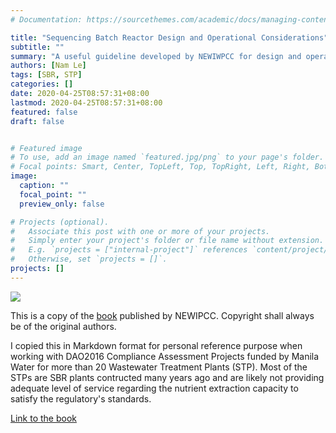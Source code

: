 ```yaml
---
# Documentation: https://sourcethemes.com/academic/docs/managing-content/

title: "Sequencing Batch Reactor Design and Operational Considerations"
subtitle: ""
summary: "A useful guideline developed by NEWIWPCC for design and operation of SBR wastewater treatment plants"
authors: [Nam Le]
tags: [SBR, STP]
categories: []
date: 2020-04-25T08:57:31+08:00
lastmod: 2020-04-25T08:57:31+08:00
featured: false
draft: false


# Featured image
# To use, add an image named `featured.jpg/png` to your page's folder.
# Focal points: Smart, Center, TopLeft, Top, TopRight, Left, Right, BottomLeft, Bottom, BottomRight.
image:
  caption: ""
  focal_point: ""
  preview_only: false

# Projects (optional).
#   Associate this post with one or more of your projects.
#   Simply enter your project's folder or file name without extension.
#   E.g. `projects = ["internal-project"]` references `content/project/deep-learning/index.md`.
#   Otherwise, set `projects = []`.
projects: []
---
```


![](/book/sbrSTP/visuals/sbr.png)

This is a copy of the [book](https://www.neiwpcc.org/neiwpcc_docs/sbr_manual.pdf) published by NEWIPCC. Copyright shall always be of the original authors.

I copied this in Markdown format for personal reference purpose when working with DAO2016 Compliance Assessment Projects funded by Manila Water for more than 20 Wastewater Treatment Plants (STP). Most of the STPs are SBR plants contructed many years ago and are likely not providing adequate level of service regarding the nutrient extraction capacity to satisfy the regulatory's standards.

[Link to the book](/book/sbrSTP/index.html)
